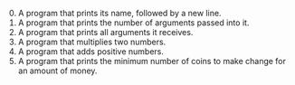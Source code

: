 0. A program that prints its name, followed by a new line.
1. A  program that prints the number of arguments passed into it.
2. A program that prints all arguments it receives.
3. A program that multiplies two numbers.
4. A program that adds positive numbers.
5. A program that prints the minimum number of coins to make change for an amount of money.
